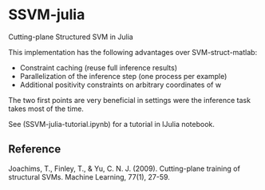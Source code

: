 # SSVM-julia

Cutting-plane Structured SVM in Julia

This implementation has the following advantages over SVM-struct-matlab:
* Constraint caching (reuse full inference results)
* Parallelization of the inference step (one process per example)
* Additional positivity constraints on arbitrary coordinates of w

The two first points are very beneficial in settings were the inference task takes most of the time.

See (SSVM-julia-tutorial.ipynb) for a tutorial in IJulia notebook.

## Reference
Joachims, T., Finley, T., & Yu, C. N. J. (2009). Cutting-plane training of structural SVMs. Machine Learning, 77(1), 27-59.
